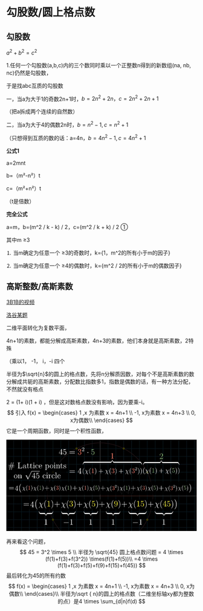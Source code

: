 # 勾股数/圆上格点数

## 勾股数

$a^2+ b^2 = c^2$

1.任何一个勾股数(a,b,c)内的三个数同时乘以一个正整数n得到的新数组(na, nb, nc)仍然是勾股数，

于是找abc互质的勾股数

一，当a为大于1的奇数2n+1时，$b=2n^2+2n，c=2n ^ 2 + 2n +1$

（把a拆成两个连续的自然数）

二，当a为大于4的偶数2n时，$b = n^2 - 1, c = n^2 + 1$

（只想得到互质的数的话：a=4n，$b = 4n^2 - 1,c = 4n^2+1$

**公式1**

a=2mnt

b=（m²-n²）t

c=（m²+n²）t

（t是倍数）

**完全公式**

a=m，b=(m^2 / k - k) / 2，c=(m^2 / k + k) / 2 ①

其中m ≥3

⒈ 当m确定为任意一个 ≥3的奇数时，k={1，m^2的所有小于m的因子}

⒉ 当m确定为任意一个 ≥4的偶数时，k={m^2 / 2的所有小于m的偶数因子}



## 高斯整数/高斯素数

[3B1B的视频](https://www.bilibili.com/video/av12131743/)

[洛谷某题](https://www.luogu.com.cn/problem/P2508)

二维平面转化为复数平面，

4n+1的素数，都能分解成高斯素数，4n+3的素数，他们本身就是高斯素数，2特殊

（乘以1， -1， i，-i 四个

半径为$\sqrt{n}$的圆上的格点数，先将n分解质因数，对每个不是高斯素数的数分解成共轭的高斯素数，分配数比指数多1，指数是偶数的话，有一种方法分配，不然就没有格点

2 = (1+ i)(1 + i) ，但是这对数格点数没有影响，因为要乘-i。
$$
引入 f(x) = \begin{cases}
1 ,x 为素数 x = 4n+1 \\
-1, x为素数 x = 4n+3 \\
0, x为偶数\\
\end{cases}
$$
它是一个周期函数，同时是一个积性函数，

![image-20210321225728533](image-20210321225728533.png)

再来看这个问题，
$$
45 = 3^2 \times 5 \\
半径为 \sqrt{45} 圆上格点数问题 = 4 \times (f(1)+f(3)+f(3^2)) \times(f(1)+f(5))\\
=4 \times (f(1)+f(3)+f(5)+f(9)+f(15)+f(45))
$$
最后转化为45的所有约数
$$
f(x) = \begin{cases}
1 ,x 为素数 x = 4n+1 \\
-1, x为素数 x = 4n+3 \\
0, x为偶数\\
\end{cases}\\
半径为\sqrt { n}的圆上的格点数（二维坐标轴xy都为整数的点）是4 \times \sum_{d|n}f(d)
$$
